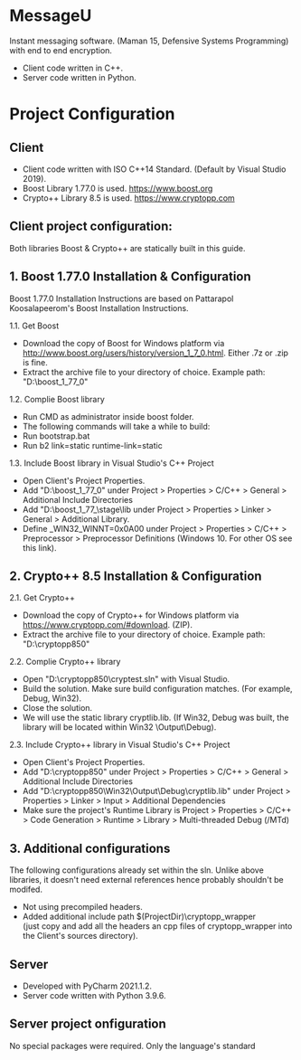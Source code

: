 # MessageU
Instant messaging software. (Maman 15, Defensive Systems Programming)
with end to end encryption.
- Client code written in C++.
- Server code written in Python.

# Project Configuration
## Client
- Client code written with ISO C++14 Standard. (Default by Visual Studio 2019).
- Boost Library 1.77.0 is used. https://www.boost.org
- Crypto++ Library 8.5 is used. https://www.cryptopp.com

## Client project configuration:
Both libraries Boost & Crypto++ are statically built in this guide.

## 1. Boost 1.77.0 Installation & Configuration
  Boost 1.77.0 Installation Instructions are based on Pattarapol Koosalapeerom's Boost Installation Instructions.

1.1. Get Boost
- Download the copy of Boost for Windows platform via http://www.boost.org/users/history/version_1_7_0.html. Either .7z or .zip is fine.
- Extract the archive file to your directory of choice. Example path: "D:\boost_1_77_0"

1.2. Complie Boost library
- Run CMD as administrator inside boost folder.
- The following commands will take a while to build:
- Run bootstrap.bat
- Run b2 link=static runtime-link=static

1.3. Include Boost library in Visual Studio's C++ Project
- Open Client's Project Properties.
- Add "D:\boost_1_77_0" under Project > Properties > C/C++ > General > Additional Include Directories
- Add "D:\boost_1_77_\stage\lib under Project > Properties > Linker > General > Additional Library.
- Define _WIN32_WINNT=0x0A00 under Project > Properties > C/C++ > Preprocessor > Preprocessor Definitions (Windows 10. For other OS see this link).

## 2. Crypto++ 8.5 Installation & Configuration

2.1. Get Crypto++
- Download the copy of Crypto++ for Windows platform via https://www.cryptopp.com/#download. (ZIP).
- Extract the archive file to your directory of choice. Example path: "D:\cryptopp850"

2.2. Complie Crypto++ library
- Open "D:\cryptopp850\cryptest.sln" with Visual Studio.
- Build the solution. Make sure build configuration matches. (For example, Debug, Win32).
- Close the solution.
- We will use the static library cryptlib.lib. (If Win32, Debug was built, the library will be located within Win32
\Output\Debug).

2.3. Include Crypto++ library in Visual Studio's C++ Project
- Open Client's Project Properties.
- Add "D:\cryptopp850" under Project > Properties > C/C++ > General > Additional Include Directories
- Add "D:\cryptopp850\Win32\Output\Debug\cryptlib.lib" under Project > Properties > Linker > Input > Additional Dependencies
- Make sure the project's Runtime Library is Project > Properties > C/C++ > Code Generation > Runtime > Library > Multi-threaded Debug (/MTd)


## 3. Additional configurations
The following configurations already set within the sln. Unlike above libraries, it doesn't need external references
hence probably shouldn't be modifed.
- Not using precompiled headers.
- Added additional include path $(ProjectDir)\cryptopp_wrapper\
  (just copy and add all the headers an cpp files of cryptopp_wrapper into the Client's sources directory).



## Server
- Developed with PyCharm 2021.1.2.
- Server code written with Python 3.9.6.

## Server project onfiguration
No special packages were required. Only the language's standard
